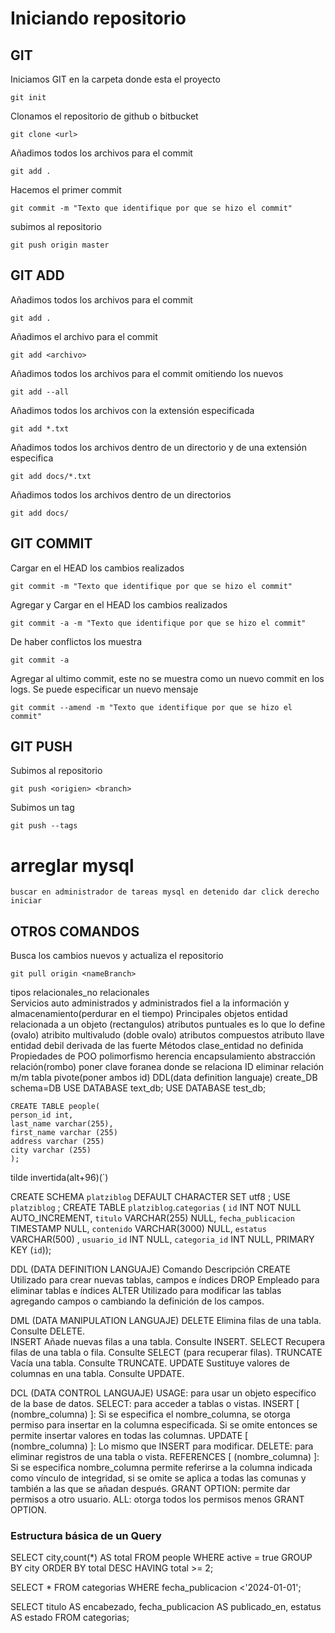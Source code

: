 # Iniciando repositorio

## GIT

Iniciamos GIT en la carpeta donde esta el proyecto

    git init

Clonamos el repositorio de github o bitbucket

    git clone <url>

Añadimos todos los archivos para el commit

    git add .

Hacemos el primer commit

    git commit -m "Texto que identifique por que se hizo el commit"

subimos al repositorio

    git push origin master

## GIT ADD

Añadimos todos los archivos para el commit

    git add .

Añadimos el archivo para el commit

    git add <archivo>

Añadimos todos los archivos para el commit omitiendo los nuevos

    git add --all 

Añadimos todos los archivos con la extensión especificada

    git add *.txt

Añadimos todos los archivos dentro de un directorio y de una extensión especifica

    git add docs/*.txt

Añadimos todos los archivos dentro de un directorios

    git add docs/

## GIT COMMIT

Cargar en el HEAD los cambios realizados

    git commit -m "Texto que identifique por que se hizo el commit"

Agregar y Cargar en el HEAD los cambios realizados

    git commit -a -m "Texto que identifique por que se hizo el commit"

De haber conflictos los muestra

    git commit -a 

Agregar al ultimo commit, este no se muestra como un nuevo commit en los logs. Se puede especificar un nuevo mensaje

    git commit --amend -m "Texto que identifique por que se hizo el commit"

## GIT PUSH

Subimos al repositorio

    git push <origien> <branch>

Subimos un tag

    git push --tags
# arreglar mysql
    buscar en administrador de tareas mysql en detenido dar click derecho iniciar 


## OTROS COMANDOS

Busca los cambios nuevos y actualiza el repositorio

    git pull origin <nameBranch>

tipos
    relacionales_no relacionales  
Servicios
    auto administrados y administrados
    fiel a la información y almacenamiento(perdurar en el tiempo)
Principales objetos
    entidad relacionada a un objeto (rectangulos)
    atributos puntuales es lo que lo define (ovalo)
        atribito multivaludo (doble ovalo)
        atributos compuestos
        atributo llave
entidad debil
    derivada de las fuerte
Métodos
clase_entidad no definida
Propiedades de POO
    polimorfismo
    herencia
    encapsulamiento
    abstracción
relación(rombo)
poner clave foranea donde se relaciona ID
     eliminar relación m/m tabla pivote(poner ambos id)
     DDL(data definition languaje)
    create_DB
    schema=DB
    USE DATABASE text_db;
    USE DATABASE test_db;

    CREATE TABLE people(
    person_id int,
    last_name varchar(255),
    first_name varchar (255)
    address varchar (255)
    city varchar (255)
    );
tilde invertida(alt+96)(`)

CREATE SCHEMA `platziblog` DEFAULT CHARACTER SET utf8 ;
USE `platziblog` ;
CREATE TABLE `platziblog`.`categorias` (
  `id` INT NOT NULL AUTO_INCREMENT,
  `titulo` VARCHAR(255) NULL,
  `fecha_publicacion` TIMESTAMP NULL,
  `contenido` VARCHAR(3000) NULL,
  `estatus` VARCHAR(500) ,
   `usuario_id` INT NULL,
   `categoria_id` INT NULL,
  PRIMARY KEY (`id`));

DDL (DATA DEFINITION LANGUAJE)
    Comando	Descripción
CREATE	Utilizado para crear nuevas tablas, campos e índices
DROP	Empleado para eliminar tablas e índices
ALTER	Utilizado para modificar las tablas agregando campos o cambiando la definición de los campos.

DML (DATA MANIPULATION LANGUAJE)
    DELETE	Elimina filas de una tabla. Consulte DELETE.    
INSERT	Añade nuevas filas a una tabla. Consulte INSERT.
SELECT	Recupera filas de una tabla o fila. Consulte SELECT (para recuperar filas).
TRUNCATE	Vacía una tabla. Consulte TRUNCATE.
UPDATE	Sustituye valores de columnas en una tabla. Consulte UPDATE.

DCL (DATA CONTROL LANGUAJE)
    USAGE: para usar un objeto específico de la base de datos.
SELECT: para acceder a tablas o vistas.
INSERT [ (nombre_columna) ]: Si se especifica el nombre_columna, se otorga permiso para insertar en la columna especificada. Si se omite entonces se permite insertar valores en todas las columnas.
UPDATE [ (nombre_columna) ]: Lo mismo que INSERT para modificar.
DELETE: para eliminar registros de una tabla o vista.
REFERENCES [ (nombre_columna) ]: Si se especifica nombre_columna permite referirse a la columna indicada como vínculo de integridad, si se omite se aplica a todas las comunas y también a las que se añadan después.
GRANT OPTION: permite dar permisos a otro usuario.
ALL: otorga todos los permisos menos GRANT OPTION.

 ### Estructura básica de un Query
  SELECT city,count(*) AS total
  FROM people
  WHERE active = true
  GROUP BY city
  ORDER BY total DESC
  HAVING total >= 2;

SELECT *
FROM categorias
WHERE fecha_publicacion <'2024-01-01';

SELECT titulo AS encabezado, fecha_publicacion AS publicado_en, estatus AS estado
FROM categorias;